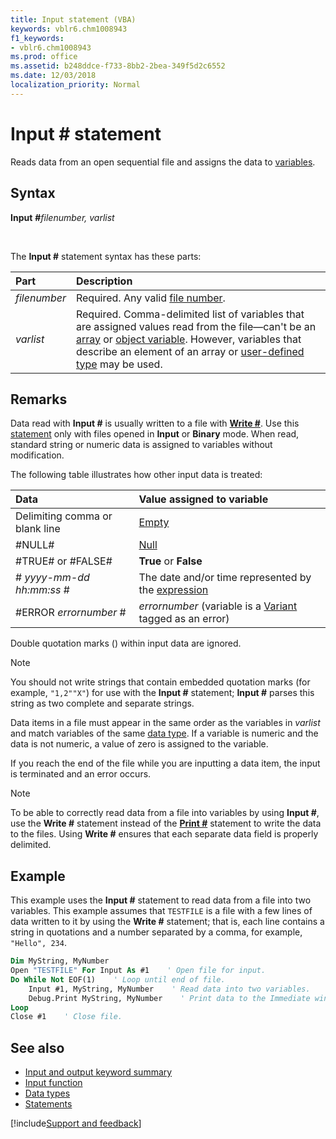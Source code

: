 ```yaml
---
title: Input statement (VBA)
keywords: vblr6.chm1008943
f1_keywords:
- vblr6.chm1008943
ms.prod: office
ms.assetid: b248ddce-f733-8bb2-2bea-349f5d2c6552
ms.date: 12/03/2018
localization_priority: Normal
---
```



# Input # statement

Reads data from an open sequential file and assigns the data to [variables](../../Glossary/vbe-glossary.md#variable).

## Syntax

**Input** **#**_filenumber, varlist_

<br/>

The **Input #** statement syntax has these parts:

|Part|Description|
|:-----|:-----|
| _filenumber_|Required. Any valid [file number](../../Glossary/vbe-glossary.md#file-number).|
| _varlist_|Required. Comma-delimited list of variables that are assigned values read from the file—can't be an [array](../../Glossary/vbe-glossary.md#array) or [object variable](../../Glossary/vbe-glossary.md#object-variable). However, variables that describe an element of an array or [user-defined type](../../Glossary/vbe-glossary.md#user-defined-type) may be used.|

## Remarks

Data read with **Input #** is usually written to a file with **[Write #](writestatement.md)**. Use this [statement](../../Glossary/vbe-glossary.md#statement) only with files opened in **Input** or **Binary** mode. When read, standard string or numeric data is assigned to variables without modification. 

The following table illustrates how other input data is treated:

|Data|Value assigned to variable|
|:-----|:-----|
|Delimiting comma or blank line|[Empty](../../Glossary/vbe-glossary.md#empty)|
|#NULL#|[Null](../../Glossary/vbe-glossary.md#null)|
|#TRUE# or #FALSE#|**True** or **False**|
|# _yyyy-mm-dd hh:mm:ss_ #|The date and/or time represented by the [expression](../../Glossary/vbe-glossary.md#expression)|
|#ERROR  _errornumber_ #| _errornumber_ (variable is a [Variant](../../Glossary/vbe-glossary.md#variant-data-type) tagged as an error)|

Double quotation marks () within input data are ignored.

> [!NOTE] 
> You should not write strings that contain embedded quotation marks (for example, `"1,2""X"`) for use with the **Input #** statement; **Input #** parses this string as two complete and separate strings.

Data items in a file must appear in the same order as the variables in _varlist_ and match variables of the same [data type](../../Glossary/vbe-glossary.md#data-type). If a variable is numeric and the data is not numeric, a value of zero is assigned to the variable.

If you reach the end of the file while you are inputting a data item, the input is terminated and an error occurs.

> [!NOTE] 
> To be able to correctly read data from a file into variables by using **Input #**, use the **Write #** statement instead of the **[Print #](printstatement.md)** statement to write the data to the files. Using **Write #** ensures that each separate data field is properly delimited.


## Example

This example uses the **Input #** statement to read data from a file into two variables. This example assumes that `TESTFILE` is a file with a few lines of data written to it by using the **Write #** statement; that is, each line contains a string in quotations and a number separated by a comma, for example, `"Hello", 234`.


```vb
Dim MyString, MyNumber 
Open "TESTFILE" For Input As #1    ' Open file for input. 
Do While Not EOF(1)    ' Loop until end of file. 
    Input #1, MyString, MyNumber    ' Read data into two variables. 
    Debug.Print MyString, MyNumber    ' Print data to the Immediate window. 
Loop 
Close #1    ' Close file. 

```


## See also

- [Input and output keyword summary](input-and-output-keyword-summary.md)
- [Input function](input-function.md)
- [Data types](data-type-summary.md)
- [Statements](../statements.md)

[!include[Support and feedback](~/includes/feedback-boilerplate.md)]
